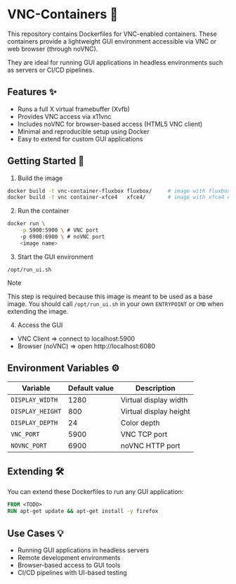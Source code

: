 # VNC-Containers 🐳

This repository contains Dockerfiles for VNC-enabled containers.
These containers provide a lightweight GUI environment accessible
via VNC or web browser (through noVNC).

They are ideal for running GUI applications in headless environments such as
servers or CI/CD pipelines.

## Features ✨

- Runs a full X virtual framebuffer (Xvfb)
- Provides VNC access via x11vnc
- Includes noVNC for browser-based access (HTML5 VNC client)
- Minimal and reproducible setup using Docker
- Easy to extend for custom GUI applications

## Getting Started 🚀

1. Build the image

```bash
docker build -t vnc-container-fluxbox fluxbox/     # image with fluxbox window manager (lightweight)
docker build -t vnc container-xfce4   xfce4/       # image with xfce4 desktop environment (heavy)
```

2. Run the container

```bash
docker run \
    -p 5900:5900 \ # VNC port
    -p 6900:6900 \ # noVNC port
    <image name>
```

3. Start the GUI environment

```
/opt/run_ui.sh
```

> [!NOTE]
> This step is required because this image is meant to be used as a base image.
> You should call `/opt/run_ui.sh` in your own `ENTRYPOINT` or `CMD` when extending the image.

4. Access the GUI

- VNC Client => connect to localhost:5900
- Browser (noVNC) => open http://localhost:6080

## Environment Variables ⚙️

| Variable         | Default value | Description            |
| ---------------- | ------------- | ---------------------- |
| `DISPLAY_WIDTH`  | 1280          | Virtual display width  |
| `DISPLAY_HEIGHT` | 800           | Virtual display height |
| `DISPLAY_DEPTH`  | 24            | Color depth            |
| `VNC_PORT`       | 5900          | VNC TCP port           |
| `NOVNC_PORT`     | 6900          | noVNC HTTP port        |

## Extending 🛠️

You can extend these Dockerfiles to run any GUI application:

```dockerfile
FROM <TODO>
RUN apt-get update && apt-get install -y firefox
```

## Use Cases 💡

- Running GUI applications in headless servers
- Remote development environments
- Browser-based access to GUI tools
- CI/CD pipelines with UI-based testing
